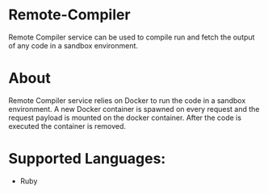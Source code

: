 # Remote-Compiler
Remote Compiler service can be used to compile run and fetch the output of any code in a sandbox environment.

# About
Remote Compiler service relies on Docker to run the code in a sandbox environment. A new Docker container is spawned on every request and the request payload is mounted on the docker container. After the code is executed the container is removed.

# Supported Languages:
  - Ruby


